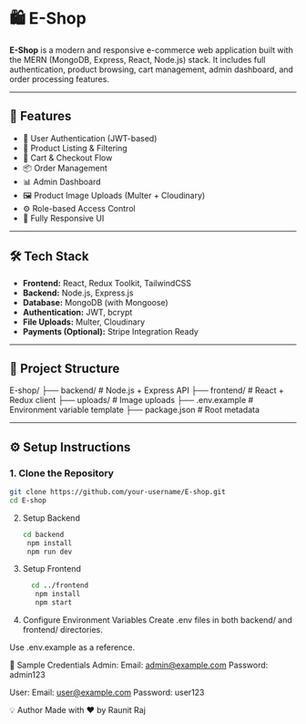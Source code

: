 # 🛍️ E-Shop

**E-Shop** is a modern and responsive e-commerce web application built with the MERN (MongoDB, Express, React, Node.js) stack. It includes full authentication, product browsing, cart management, admin dashboard, and order processing features.

---

## 🚀 Features

- 🔐 User Authentication (JWT-based)
- 🛒 Product Listing & Filtering
- 🧺 Cart & Checkout Flow
- 📦 Order Management
- 📊 Admin Dashboard
- 🖼️ Product Image Uploads (Multer + Cloudinary)
- ⚙️ Role-based Access Control
- 📱 Fully Responsive UI

---

## 🛠️ Tech Stack

- **Frontend:** React, Redux Toolkit, TailwindCSS
- **Backend:** Node.js, Express.js
- **Database:** MongoDB (with Mongoose)
- **Authentication:** JWT, bcrypt
- **File Uploads:** Multer, Cloudinary
- **Payments (Optional):** Stripe Integration Ready

---

## 📁 Project Structure
E-shop/
├── backend/ # Node.js + Express API
├── frontend/ # React + Redux client
├── uploads/ # Image uploads
├── .env.example # Environment variable template
├── package.json # Root metadata


---

## ⚙️ Setup Instructions

### 1. Clone the Repository

```bash
git clone https://github.com/your-username/E-shop.git
cd E-shop
```

2. Setup Backend
   ```bash
   cd backend
    npm install
    npm run dev
   
3. Setup Frontend
   ```bash
     cd ../frontend
      npm install
      npm start
4. Configure Environment Variables
Create .env files in both backend/ and frontend/ directories.

Use .env.example as a reference.

🧪 Sample Credentials
Admin:
Email: admin@example.com
Password: admin123

User:
Email: user@example.com
Password: user123

💡 Author
Made with ❤️ by Raunit Raj
